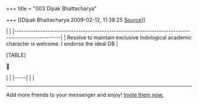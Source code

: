 +++
title = "003 Dipak Bhattacharya"

+++
[[Dipak Bhattacharya	2009-02-12, 11:38:25 [Source](https://groups.google.com/g/bvparishat/c/t0QXjL1uJ7Q)]]



|                                                                                                 | |-------------------------------------------------------------------------------------------------| | Resolve to maintain exclusive Indological academic character is welcome. I endorse the ideal DB |

[TABLE]



|     | |-----| |     |

  

------------------------------------------------------------------------

Add more friends to your messenger and enjoy! [Invite them now.](http://in.rd.yahoo.com/tagline_messenger_6/*http://messenger.yahoo.com/invite/)


